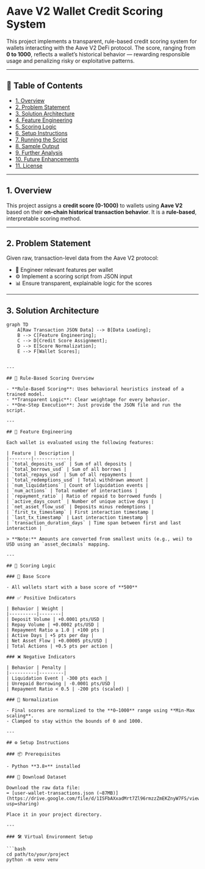 # Aave V2 Wallet Credit Scoring System

This project implements a transparent, rule-based credit scoring system for wallets interacting with the Aave V2 DeFi protocol. The score, ranging from **0 to 1000**, reflects a wallet’s historical behavior — rewarding responsible usage and penalizing risky or exploitative patterns.

---

## 📌 Table of Contents

- [1. Overview](#1-overview)
- [2. Problem Statement](#2-problem-statement)
- [3. Solution Architecture](#3-solution-architecture)
- [4. Feature Engineering](#4-feature-engineering)
- [5. Scoring Logic](#5-scoring-logic)
- [6. Setup Instructions](#6-setup-instructions)
- [7. Running the Script](#7-running-the-script)
- [8. Sample Output](#8-sample-output)
- [9. Further Analysis](#9-further-analysis)
- [10. Future Enhancements](#10-future-enhancements)
- [11. License](#11-license)

---

## 1. Overview

This project assigns a **credit score (0-1000)** to wallets using **Aave V2** based on their **on-chain historical transaction behavior**. It is a **rule-based**, interpretable scoring method.

---

## 2. Problem Statement

Given raw, transaction-level data from the Aave V2 protocol:

- 🧠 Engineer relevant features per wallet  
- ⚙️ Implement a scoring script from JSON input  
- 📊 Ensure transparent, explainable logic for the scores  

---

## 3. Solution Architecture

```mermaid
graph TD
    A[Raw Transaction JSON Data] --> B[Data Loading];
    B --> C[Feature Engineering];
    C --> D[Credit Score Assignment];
    D --> E[Score Normalization];
    E --> F[Wallet Scores];


---

## 📘 Rule-Based Scoring Overview

- **Rule-Based Scoring**: Uses behavioral heuristics instead of a trained model.
- **Transparent Logic**: Clear weightage for every behavior.
- **One-Step Execution**: Just provide the JSON file and run the script.

---

## 🧠 Feature Engineering

Each wallet is evaluated using the following features:

| Feature | Description |
|--------|-------------|
| `total_deposits_usd` | Sum of all deposits |
| `total_borrows_usd` | Sum of all borrows |
| `total_repays_usd` | Sum of all repayments |
| `total_redemptions_usd` | Total withdrawn amount |
| `num_liquidations` | Count of liquidation events |
| `num_actions` | Total number of interactions |
| `repayment_ratio` | Ratio of repaid to borrowed funds |
| `active_days_count` | Number of unique active days |
| `net_asset_flow_usd` | Deposits minus redemptions |
| `first_tx_timestamp` | First interaction timestamp |
| `last_tx_timestamp` | Last interaction timestamp |
| `transaction_duration_days` | Time span between first and last interaction |

> **Note:** Amounts are converted from smallest units (e.g., wei) to USD using an `asset_decimals` mapping.

---

## 🧮 Scoring Logic

### 🔹 Base Score

- All wallets start with a base score of **500**

### ✅ Positive Indicators

| Behavior | Weight |
|----------|--------|
| Deposit Volume | +0.0001 pts/USD |
| Repay Volume | +0.0002 pts/USD |
| Repayment Ratio ≥ 1.0 | +100 pts |
| Active Days | +5 pts per day |
| Net Asset Flow | +0.00005 pts/USD |
| Total Actions | +0.5 pts per action |

### ❌ Negative Indicators

| Behavior | Penalty |
|----------|---------|
| Liquidation Event | -300 pts each |
| Unrepaid Borrowing | -0.0001 pts/USD |
| Repayment Ratio < 0.5 | -200 pts (scaled) |

### 📏 Normalization

- Final scores are normalized to the **0–1000** range using **Min-Max scaling**.
- Clamped to stay within the bounds of 0 and 1000.

---

## ⚙️ Setup Instructions

### 📦 Prerequisites

- Python **3.8+** installed

### 📁 Download Dataset

Download the raw data file:  
➡️ [user-wallet-transactions.json (~87MB)](https://drive.google.com/file/d/1ISFbAXxadMrt7Zl96rmzzZmEKZnyW7FS/view?usp=sharing)

Place it in your project directory.

---

### 🛠️ Virtual Environment Setup

```bash
cd path/to/your/project
python -m venv venv
